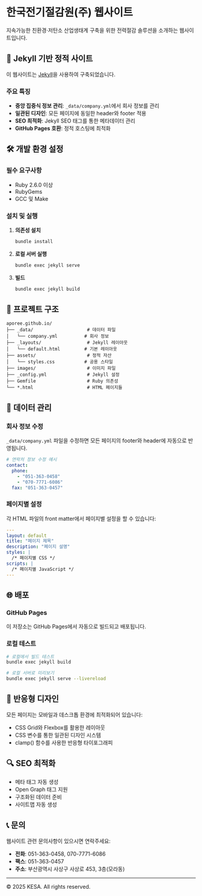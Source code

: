 # 한국전기절감원(주) 웹사이트

지속가능한 친환경·저탄소 산업생태계 구축을 위한 전력절감 솔루션을 소개하는 웹사이트입니다.

## 🚀 Jekyll 기반 정적 사이트

이 웹사이트는 [Jekyll](https://jekyllrb.com/)을 사용하여 구축되었습니다.

### 주요 특징

- **중앙 집중식 정보 관리**: `_data/company.yml`에서 회사 정보를 관리
- **일관된 디자인**: 모든 페이지에 동일한 header와 footer 적용
- **SEO 최적화**: Jekyll SEO 태그를 통한 메타데이터 관리
- **GitHub Pages 호환**: 정적 호스팅에 최적화

## 🛠️ 개발 환경 설정

### 필수 요구사항

- Ruby 2.6.0 이상
- RubyGems
- GCC 및 Make

### 설치 및 실행

1. **의존성 설치**
   ```bash
   bundle install
   ```

2. **로컬 서버 실행**
   ```bash
   bundle exec jekyll serve
   ```

3. **빌드**
   ```bash
   bundle exec jekyll build
   ```

## 📁 프로젝트 구조

```
aporee.github.io/
├── _data/                    # 데이터 파일
│   └── company.yml          # 회사 정보
├── _layouts/                 # Jekyll 레이아웃
│   └── default.html         # 기본 레이아웃
├── assets/                   # 정적 자산
│   └── styles.css           # 공용 스타일
├── images/                   # 이미지 파일
├── _config.yml               # Jekyll 설정
├── Gemfile                   # Ruby 의존성
└── *.html                    # HTML 페이지들
```

## 🔧 데이터 관리

### 회사 정보 수정

`_data/company.yml` 파일을 수정하면 모든 페이지의 footer와 header에 자동으로 반영됩니다.

```yaml
# 연락처 정보 수정 예시
contact:
  phone:
    - "051-363-0458"
    - "070-7771-6086"
  fax: "051-363-0457"
```

### 페이지별 설정

각 HTML 파일의 front matter에서 페이지별 설정을 할 수 있습니다:

```yaml
---
layout: default
title: "페이지 제목"
description: "페이지 설명"
styles: |
  /* 페이지별 CSS */
scripts: |
  /* 페이지별 JavaScript */
---
```

## 🌐 배포

### GitHub Pages

이 저장소는 GitHub Pages에서 자동으로 빌드되고 배포됩니다.

### 로컬 테스트

```bash
# 로컬에서 빌드 테스트
bundle exec jekyll build

# 로컬 서버로 미리보기
bundle exec jekyll serve --livereload
```

## 📱 반응형 디자인

모든 페이지는 모바일과 데스크톱 환경에 최적화되어 있습니다:

- CSS Grid와 Flexbox를 활용한 레이아웃
- CSS 변수를 통한 일관된 디자인 시스템
- clamp() 함수를 사용한 반응형 타이포그래피

## 🔍 SEO 최적화

- 메타 태그 자동 생성
- Open Graph 태그 지원
- 구조화된 데이터 준비
- 사이트맵 자동 생성

## 📞 문의

웹사이트 관련 문의사항이 있으시면 연락주세요:

- **전화**: 051-363-0458, 070-7771-6086
- **팩스**: 051-363-0457
- **주소**: 부산광역시 사상구 사상로 453, 3층(모라동)

---

© 2025 KESA. All rights reserved.
